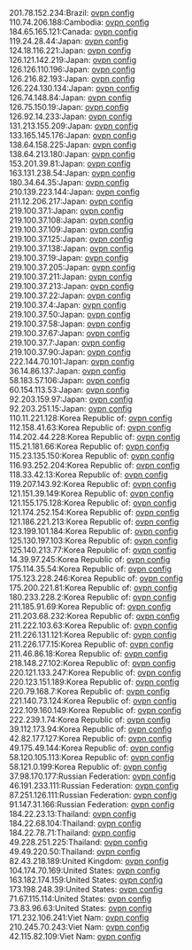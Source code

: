 201.78.152.234:Brazil: [ovpn config](vpn/201_78_152_234.ovpn)  
110.74.206.188:Cambodia: [ovpn config](vpn/110_74_206_188.ovpn)  
184.65.165.121:Canada: [ovpn config](vpn/184_65_165_121.ovpn)  
119.24.28.44:Japan: [ovpn config](vpn/119_24_28_44.ovpn)  
124.18.116.221:Japan: [ovpn config](vpn/124_18_116_221.ovpn)  
126.121.142.219:Japan: [ovpn config](vpn/126_121_142_219.ovpn)  
126.126.110.196:Japan: [ovpn config](vpn/126_126_110_196.ovpn)  
126.216.82.193:Japan: [ovpn config](vpn/126_216_82_193.ovpn)  
126.224.130.134:Japan: [ovpn config](vpn/126_224_130_134.ovpn)  
126.74.148.84:Japan: [ovpn config](vpn/126_74_148_84.ovpn)  
126.75.150.19:Japan: [ovpn config](vpn/126_75_150_19.ovpn)  
126.92.14.233:Japan: [ovpn config](vpn/126_92_14_233.ovpn)  
131.213.155.209:Japan: [ovpn config](vpn/131_213_155_209.ovpn)  
133.165.145.176:Japan: [ovpn config](vpn/133_165_145_176.ovpn)  
138.64.158.225:Japan: [ovpn config](vpn/138_64_158_225.ovpn)  
138.64.213.180:Japan: [ovpn config](vpn/138_64_213_180.ovpn)  
153.201.39.81:Japan: [ovpn config](vpn/153_201_39_81.ovpn)  
163.131.238.54:Japan: [ovpn config](vpn/163_131_238_54.ovpn)  
180.34.64.35:Japan: [ovpn config](vpn/180_34_64_35.ovpn)  
210.139.223.144:Japan: [ovpn config](vpn/210_139_223_144.ovpn)  
211.12.206.217:Japan: [ovpn config](vpn/211_12_206_217.ovpn)  
219.100.37.1:Japan: [ovpn config](vpn/219_100_37_1.ovpn)  
219.100.37.108:Japan: [ovpn config](vpn/219_100_37_108.ovpn)  
219.100.37.109:Japan: [ovpn config](vpn/219_100_37_109.ovpn)  
219.100.37.125:Japan: [ovpn config](vpn/219_100_37_125.ovpn)  
219.100.37.138:Japan: [ovpn config](vpn/219_100_37_138.ovpn)  
219.100.37.19:Japan: [ovpn config](vpn/219_100_37_19.ovpn)  
219.100.37.205:Japan: [ovpn config](vpn/219_100_37_205.ovpn)  
219.100.37.211:Japan: [ovpn config](vpn/219_100_37_211.ovpn)  
219.100.37.213:Japan: [ovpn config](vpn/219_100_37_213.ovpn)  
219.100.37.22:Japan: [ovpn config](vpn/219_100_37_22.ovpn)  
219.100.37.4:Japan: [ovpn config](vpn/219_100_37_4.ovpn)  
219.100.37.50:Japan: [ovpn config](vpn/219_100_37_50.ovpn)  
219.100.37.58:Japan: [ovpn config](vpn/219_100_37_58.ovpn)  
219.100.37.67:Japan: [ovpn config](vpn/219_100_37_67.ovpn)  
219.100.37.7:Japan: [ovpn config](vpn/219_100_37_7.ovpn)  
219.100.37.90:Japan: [ovpn config](vpn/219_100_37_90.ovpn)  
222.144.70.101:Japan: [ovpn config](vpn/222_144_70_101.ovpn)  
36.14.86.137:Japan: [ovpn config](vpn/36_14_86_137.ovpn)  
58.183.57.106:Japan: [ovpn config](vpn/58_183_57_106.ovpn)  
60.154.113.53:Japan: [ovpn config](vpn/60_154_113_53.ovpn)  
92.203.159.97:Japan: [ovpn config](vpn/92_203_159_97.ovpn)  
92.203.251.15:Japan: [ovpn config](vpn/92_203_251_15.ovpn)  
110.11.221.128:Korea Republic of: [ovpn config](vpn/110_11_221_128.ovpn)  
112.158.41.63:Korea Republic of: [ovpn config](vpn/112_158_41_63.ovpn)  
114.202.44.228:Korea Republic of: [ovpn config](vpn/114_202_44_228.ovpn)  
115.21.181.66:Korea Republic of: [ovpn config](vpn/115_21_181_66.ovpn)  
115.23.135.150:Korea Republic of: [ovpn config](vpn/115_23_135_150.ovpn)  
116.93.252.204:Korea Republic of: [ovpn config](vpn/116_93_252_204.ovpn)  
118.33.42.13:Korea Republic of: [ovpn config](vpn/118_33_42_13.ovpn)  
119.207.143.92:Korea Republic of: [ovpn config](vpn/119_207_143_92.ovpn)  
121.151.39.149:Korea Republic of: [ovpn config](vpn/121_151_39_149.ovpn)  
121.155.175.128:Korea Republic of: [ovpn config](vpn/121_155_175_128.ovpn)  
121.174.252.154:Korea Republic of: [ovpn config](vpn/121_174_252_154.ovpn)  
121.186.221.213:Korea Republic of: [ovpn config](vpn/121_186_221_213.ovpn)  
123.199.101.184:Korea Republic of: [ovpn config](vpn/123_199_101_184.ovpn)  
125.130.197.103:Korea Republic of: [ovpn config](vpn/125_130_197_103.ovpn)  
125.140.213.77:Korea Republic of: [ovpn config](vpn/125_140_213_77.ovpn)  
14.39.97.245:Korea Republic of: [ovpn config](vpn/14_39_97_245.ovpn)  
175.114.35.54:Korea Republic of: [ovpn config](vpn/175_114_35_54.ovpn)  
175.123.228.246:Korea Republic of: [ovpn config](vpn/175_123_228_246.ovpn)  
175.200.221.81:Korea Republic of: [ovpn config](vpn/175_200_221_81.ovpn)  
180.233.228.2:Korea Republic of: [ovpn config](vpn/180_233_228_2.ovpn)  
211.185.91.69:Korea Republic of: [ovpn config](vpn/211_185_91_69.ovpn)  
211.203.68.232:Korea Republic of: [ovpn config](vpn/211_203_68_232.ovpn)  
211.222.103.63:Korea Republic of: [ovpn config](vpn/211_222_103_63.ovpn)  
211.226.131.121:Korea Republic of: [ovpn config](vpn/211_226_131_121.ovpn)  
211.226.177.15:Korea Republic of: [ovpn config](vpn/211_226_177_15.ovpn)  
211.46.86.18:Korea Republic of: [ovpn config](vpn/211_46_86_18.ovpn)  
218.148.27.102:Korea Republic of: [ovpn config](vpn/218_148_27_102.ovpn)  
220.121.133.247:Korea Republic of: [ovpn config](vpn/220_121_133_247.ovpn)  
220.123.151.189:Korea Republic of: [ovpn config](vpn/220_123_151_189.ovpn)  
220.79.168.7:Korea Republic of: [ovpn config](vpn/220_79_168_7.ovpn)  
221.140.73.124:Korea Republic of: [ovpn config](vpn/221_140_73_124.ovpn)  
222.109.160.149:Korea Republic of: [ovpn config](vpn/222_109_160_149.ovpn)  
222.239.1.74:Korea Republic of: [ovpn config](vpn/222_239_1_74.ovpn)  
39.112.173.94:Korea Republic of: [ovpn config](vpn/39_112_173_94.ovpn)  
42.82.177.127:Korea Republic of: [ovpn config](vpn/42_82_177_127.ovpn)  
49.175.49.144:Korea Republic of: [ovpn config](vpn/49_175_49_144.ovpn)  
58.120.105.113:Korea Republic of: [ovpn config](vpn/58_120_105_113.ovpn)  
58.121.0.199:Korea Republic of: [ovpn config](vpn/58_121_0_199.ovpn)  
37.98.170.177:Russian Federation: [ovpn config](vpn/37_98_170_177.ovpn)  
46.191.233.111:Russian Federation: [ovpn config](vpn/46_191_233_111.ovpn)  
87.251.126.111:Russian Federation: [ovpn config](vpn/87_251_126_111.ovpn)  
91.147.31.166:Russian Federation: [ovpn config](vpn/91_147_31_166.ovpn)  
184.22.23.13:Thailand: [ovpn config](vpn/184_22_23_13.ovpn)  
184.22.68.104:Thailand: [ovpn config](vpn/184_22_68_104.ovpn)  
184.22.78.71:Thailand: [ovpn config](vpn/184_22_78_71.ovpn)  
49.228.251.225:Thailand: [ovpn config](vpn/49_228_251_225.ovpn)  
49.49.220.50:Thailand: [ovpn config](vpn/49_49_220_50.ovpn)  
82.43.218.189:United Kingdom: [ovpn config](vpn/82_43_218_189.ovpn)  
104.174.70.169:United States: [ovpn config](vpn/104_174_70_169.ovpn)  
163.182.174.159:United States: [ovpn config](vpn/163_182_174_159.ovpn)  
173.198.248.39:United States: [ovpn config](vpn/173_198_248_39.ovpn)  
71.67.115.114:United States: [ovpn config](vpn/71_67_115_114.ovpn)  
73.83.96.63:United States: [ovpn config](vpn/73_83_96_63.ovpn)  
171.232.106.241:Viet Nam: [ovpn config](vpn/171_232_106_241.ovpn)  
210.245.70.243:Viet Nam: [ovpn config](vpn/210_245_70_243.ovpn)  
42.115.82.109:Viet Nam: [ovpn config](vpn/42_115_82_109.ovpn)  
